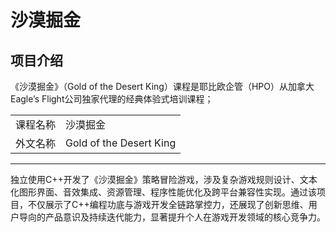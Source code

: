 # 沙漠掘金

## 项目介绍

《沙漠掘金》（Gold of the Desert King）课程是耶比欧企管（HPO）从加拿大Eagle’s Flight公司独家代理的经典体验式培训课程；

|    |   |
| --- | --- |
| 课程名称 | 沙漠掘金 |
| 外文名称 | Gold of the Desert King |

---

独立使用C++开发了《沙漠掘金》策略冒险游戏，涉及复杂游戏规则设计、文本化图形界面、音效集成、资源管理、程序性能优化及跨平台兼容性实现。通过该项目，不仅展示了C++编程功底与游戏开发全链路掌控力，还展现了创新思维、用户导向的产品意识及持续迭代能力，显著提升个人在游戏开发领域的核心竞争力。

